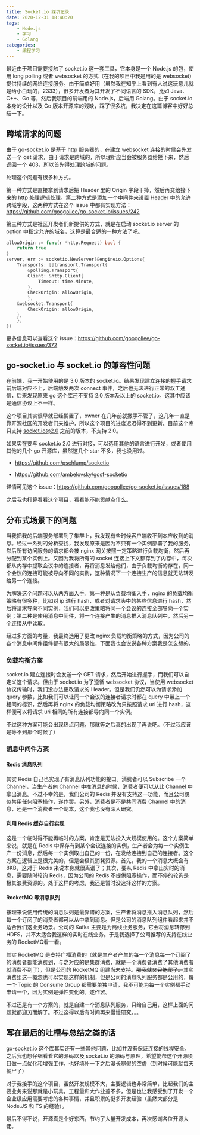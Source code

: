 ```yaml
---
title: Socket.io 踩坑记录
date: 2020-12-31 18:40:20
tags:
	- Node.js
	- 学习
	- Golang
categories:
	- 编程学习
---
```


最近由于项目需要接触了 socket.io 这一套工具，它本身是一个 Node.js 的包，使用 long polling 或者 websocket 的方式（在我的项目中我是用的是 websocket）提供持续的网络连接服务。由于简单好用（虽然我在知乎上看到有人说这玩意儿就是给小白玩的，2333），很多开发者为其开发了不同语言的 SDK，比如 Java、C++、Go 等，然后我项目的前端用的 Node.js，后端用 Golang。由于 socket.io 本身的设计以及 Go 版本开源库的残缺，踩了很多坑，我决定在这篇博客中好好总结一下。

## 跨域请求的问题

由于 go-socket.io 是基于 http 服务器的，在建立 websocket 连接的时候会先发送一个 get 请求，由于请求是跨域的，所以理所应当会被服务器给拦下来，然后返回一个 403，所以首先得处理跨域的问题。

处理这个问题有很多种方式。

第一种方式是直接拿到请求后把 Header 里的 Origin 字段干掉，然后再交给接下来的 http 处理逻辑处理。第二种方式是添加一个中间件来设置 Header 中的允许跨域字段，这两种方式在这个 issue 中都有实现方法： https://github.com/googollee/go-socket.io/issues/242

第三种方式是社区开发者们新提供的方式，就是在启动 socket.io server 的 option 中指定允许的域名，这算是最合适的一种方法了吧。

```go
allowOrigin := func(r *http.Request) bool {
    return true
}
server, err := socketio.NewServer(&engineio.Options{
    Transports: []transport.Transport{
        &polling.Transport{
	    Client: &http.Client{
	        Timeout: time.Minute,
	    },
	    CheckOrigin: allowOrigin,
	    },
	&websocket.Transport{
	    CheckOrigin: allowOrigin,
	},
    },
})
```

更多信息可以查看这个 issue：https://github.com/googollee/go-socket.io/issues/372

## go-socket.io 与 socket.io 的兼容性问题

在前端，我一开始使用的是 3.0 版本的 socket.io。结果发现建立连接的握手请求前后端对应不上，后端触发两次 connect 事件，之后也无法进行正常的双工通信，后来发现原来 go 这个库还不支持 2.0 版本及以上的 socket.io。这其中应该是通信协议上不一样。

这个项目其实很早就已经搁置了，owner 在几年前就撒手不管了，这几年一直是靠开源社区的开发者们来维护，所以这个项目的进度迟迟得不到更新。目前这个库只支持 socket.io@2.0 之前的版本，不支持 2.0。

如果实在要与 socket.io 2.0 进行对接，可以选用其他的语言进行开发，或者使用其他的几个 go 开源库，虽然这几个 star 不多，我也没用过。

- https://github.com/pschlump/socketio

- https://github.com/ambelovsky/gosf-socketio

详情可见这个 issue：https://github.com/googollee/go-socket.io/issues/188

之后我也打算看看这个项目，看看能不能贡献点什么。

## 分布式场景下的问题

当我把我的后端服务部署到了集群上，我发现有些时候客户端收不到本应收到的消息。经过一系列的分析查找，我发现原来是因为不只有一个实例部署了我的服务，然后所有访问服务的请求都会被 nginx 网关按照一定策略进行负载均衡，然后再分配到某个实例上。又因为我将所有的 socket 连接上下文都存到了内存中，每次都从内存中提取会议中的连接者，再将消息发给他们，由于负载均衡的存在，同一个会议的连接可能被导向不同的实例，这种情况下一个连接生产的信息就无法转发给另一个连接。

为解决这个问题可以从两方面入手。第一种是从负载均衡入手，nginx 的负载均衡策略有很多种，比如对 ip 进行 hash，或者对请求头中的某些信息进行 hash，然后将请求导向不同实例，我们可以更改策略将同一个会议的连接全部导向一个实例；第二种是使用消息中间件，将一个连接产生的消息推入消息队列中，然后另一个连接从中读取。

经过多方面的考量，我最终选用了更改 nginx 负载均衡策略的方式，因为公司的各个消息中间件组件都有很大的局限性，下面我也会说说各种方案我是怎么想的。

### 负载均衡方案

socket.io 建立连接时会发送一个 GET 请求，然后开始进行握手，而我们可以自定义这个请求。但由于 socket.io 为了遵循 websocket 协议，当使用 websocket 协议传输时，我们没办法更改请求的 Header。但是我们仍然可以为请求添加 query 参数，比如我们可以让同一个会议的连接者请求时都在 query 中带上一个相同的标识，然后再将 nginx 的负载均衡策略改为只按照请求 uri 进行 hash，这样便可以将请求 uri 相同的所有连接都导向同一个实例。

不过这种方案可能会出现热点问题，那就等之后真的出现了再说吧。（不过我应该是等不到那个时候了）

### 消息中间件方案

#### Redis 消息队列

其实 Redis 自己也实现了有消息队列功能的接口。消费者可以 Subscribe 一个 Channel，当生产者向 Channel 中推消息的时候，消费者便可以从此 Channel 中拿出消息。不过不幸的是，我们公司的 Redis 并没有支持这一功能，而且公司貌似禁用任何阻塞操作，遂作罢。另外，消费者是不是共同消费 Channel 中的消息，还是一个消费者一个副本，这个我也没有深入研究。

#### 利用 Redis 缓存自行实现

这是一个临时得不能再临时的方案，肯定是无法投入大规模使用的。这个方案简单来说，就是在 Redis 中保存有到某个会议连接的实例，生产者会为每一个实例生产一份消息，然后每一个实例取出自己的一份，在发给连接到自己的连接者。这个方案在逻辑上是很完美的，但是会极其消耗资源。首先，我的一个消息大概会有 8KB，这对于 Redis 来说本身就很离谱了；其次，要从 Redis 中拿出实时的消息，需要随时轮询 Redis，因为公司的 Redis 不提供阻塞操作，而不停的轮询是极其浪费资源的。处于这样的考虑，我还是暂时没选择这样的方案。

#### RocketMQ 等消息队列

按理来说使用传统的消息队列是最靠谱的方案，生产者将消息推入消息队列，然后每一个订阅了的消费者都可以从中拿到消息。但是公司的消息队列组件看起来并不适合我们这业务场景。公司的 Kafka 主要是为离线业务服务，它会将消息转存到 HDFS，并不太适合我这样的实时在线业务。于是我选择了公司推荐的支持在线业务的 RocketMQ看一看。

其实 RocketMQ 是支持广播消费的（就是生产者产生的每一个消息每一个订阅了的消费者都能消费到，与之对应的是集群消费，就是一个消费者消费了其他消费者就消费不到了），但是公司的 RocketMQ 组建尚未支持。~~那我就又只能爬了。~~其实消费组这一概念也可以实现这样的机制，但是公司的消息队列服务都是公用的，每一个 Topic 的 Consume Group 都需要单独申请，我不可能为每一个实例都手动申请一个，因为实例是弹性变化的。遂作罢。

不过还是有一个方案的，就是自建一个消息队列服务，只给自己用，这样上面的问题就都迎刃而解了。不过这得以后有时间再来慢慢研究。。。

## 写在最后的吐槽与总结之类的话

go-socket.io 这个库其实还有一些其他问题，比如并没有保证连接的线程安全，之后我也想仔细看看它的源码以及 socket.io 的源码与原理，希望能帮这个开源项目做一点优化和增强工作，也好填补一下之后漫长寒假的空虚（到时候可能就每天躺尸了）

对于我接手的这个项目，虽然开发规模不大，主要逻辑也非常简单，比起我们的主要业务来说那就是小玩具，工程量和大作业差不多，但是也让我感受到了开发一个企业级应用需要考虑的各种事情，并且积累的挺多开发经验（虽然大部分是 Node.JS 和 TS 的经验）。

最后不得不说，开源真是个好东西，节约了大量开发成本，再次感谢各位开源大佬。
